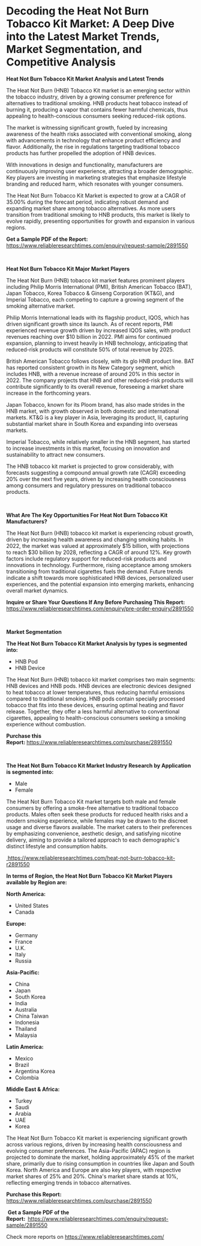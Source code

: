 <p><h1>Decoding the Heat Not Burn Tobacco Kit Market: A Deep Dive into the Latest Market Trends, Market Segmentation, and Competitive Analysis</h1></p><p><strong>Heat Not Burn Tobacco Kit Market Analysis and Latest Trends</strong></p>
<p><p>The Heat Not Burn (HNB) Tobacco Kit market is an emerging sector within the tobacco industry, driven by a growing consumer preference for alternatives to traditional smoking. HNB products heat tobacco instead of burning it, producing a vapor that contains fewer harmful chemicals, thus appealing to health-conscious consumers seeking reduced-risk options. </p><p>The market is witnessing significant growth, fueled by increasing awareness of the health risks associated with conventional smoking, along with advancements in technology that enhance product efficiency and flavor. Additionally, the rise in regulations targeting traditional tobacco products has further propelled the adoption of HNB devices. </p><p>With innovations in design and functionality, manufacturers are continuously improving user experience, attracting a broader demographic. Key players are investing in marketing strategies that emphasize lifestyle branding and reduced harm, which resonates with younger consumers.</p><p>The Heat Not Burn Tobacco Kit Market is expected to grow at a CAGR of 35.00% during the forecast period, indicating robust demand and expanding market share among tobacco alternatives. As more users transition from traditional smoking to HNB products, this market is likely to evolve rapidly, presenting opportunities for growth and expansion in various regions.</p></p>
<p><strong>Get a Sample PDF of the Report:&nbsp;</strong> <a href="https://www.reliableresearchtimes.com/enquiry/request-sample/2891550?utm_campaign=3532&utm_medium=2&utm_source=Github&utm_content=ia&utm_term=14032025&utm_id=heat-not-burn-tobacco-kit">https://www.reliableresearchtimes.com/enquiry/request-sample/2891550</a></p>
<p>&nbsp;</p>
<p><strong>Heat Not Burn Tobacco Kit Major Market Players</strong></p>
<p><p>The Heat Not Burn (HNB) tobacco kit market features prominent players including Philip Morris International (PMI), British American Tobacco (BAT), Japan Tobacco, Korea Tobacco & Ginseng Corporation (KT&G), and Imperial Tobacco, each competing to capture a growing segment of the smoking alternative market.</p><p>Philip Morris International leads with its flagship product, IQOS, which has driven significant growth since its launch. As of recent reports, PMI experienced revenue growth driven by increased IQOS sales, with product revenues reaching over $10 billion in 2022. PMI aims for continued expansion, planning to invest heavily in HNB technology, anticipating that reduced-risk products will constitute 50% of total revenue by 2025.</p><p>British American Tobacco follows closely, with its glo HNB product line. BAT has reported consistent growth in its New Category segment, which includes HNB, with a revenue increase of around 20% in this sector in 2022. The company projects that HNB and other reduced-risk products will contribute significantly to its overall revenue, foreseeing a market share increase in the forthcoming years.</p><p>Japan Tobacco, known for its Ploom brand, has also made strides in the HNB market, with growth observed in both domestic and international markets. KT&G is a key player in Asia, leveraging its product, lil, capturing substantial market share in South Korea and expanding into overseas markets.</p><p>Imperial Tobacco, while relatively smaller in the HNB segment, has started to increase investments in this market, focusing on innovation and sustainability to attract new consumers.</p><p>The HNB tobacco kit market is projected to grow considerably, with forecasts suggesting a compound annual growth rate (CAGR) exceeding 20% over the next five years, driven by increasing health consciousness among consumers and regulatory pressures on traditional tobacco products.</p></p>
<p>&nbsp;</p>
<p><strong>What Are The Key Opportunities For Heat Not Burn Tobacco Kit Manufacturers?</strong></p>
<p><p>The Heat Not Burn (HNB) tobacco kit market is experiencing robust growth, driven by increasing health awareness and changing smoking habits. In 2022, the market was valued at approximately $15 billion, with projections to reach $30 billion by 2028, reflecting a CAGR of around 12%. Key growth factors include regulatory support for reduced-risk products and innovations in technology. Furthermore, rising acceptance among smokers transitioning from traditional cigarettes fuels the demand. Future trends indicate a shift towards more sophisticated HNB devices, personalized user experiences, and the potential expansion into emerging markets, enhancing overall market dynamics.</p></p>
<p><strong>Inquire or Share Your Questions If Any Before Purchasing This Report:</strong> <a href="https://www.reliableresearchtimes.com/enquiry/pre-order-enquiry/2891550?utm_campaign=3532&utm_medium=2&utm_source=Github&utm_content=ia&utm_term=14032025&utm_id=heat-not-burn-tobacco-kit">https://www.reliableresearchtimes.com/enquiry/pre-order-enquiry/2891550</a></p>
<p>&nbsp;</p>
<p><strong>Market Segmentation</strong></p>
<p><strong>The Heat Not Burn Tobacco Kit Market Analysis by types is segmented into:</strong></p>
<p><ul><li>HNB Pod</li><li>HNB Device</li></ul></p>
<p><p>The Heat Not Burn (HNB) tobacco kit market comprises two main segments: HNB devices and HNB pods. HNB devices are electronic devices designed to heat tobacco at lower temperatures, thus reducing harmful emissions compared to traditional smoking. HNB pods contain specially processed tobacco that fits into these devices, ensuring optimal heating and flavor release. Together, they offer a less harmful alternative to conventional cigarettes, appealing to health-conscious consumers seeking a smoking experience without combustion.</p></p>
<p><strong>Purchase this Report:&nbsp;</strong><a href="https://www.reliableresearchtimes.com/purchase/2891550?utm_campaign=3532&utm_medium=2&utm_source=Github&utm_content=ia&utm_term=14032025&utm_id=heat-not-burn-tobacco-kit">https://www.reliableresearchtimes.com/purchase/2891550</a></p>
<p>&nbsp;</p>
<p><strong>The Heat Not Burn Tobacco Kit Market Industry Research by Application is segmented into:</strong></p>
<p><ul><li>Male</li><li>Female</li></ul></p>
<p><p>The Heat Not Burn Tobacco Kit market targets both male and female consumers by offering a smoke-free alternative to traditional tobacco products. Males often seek these products for reduced health risks and a modern smoking experience, while females may be drawn to the discreet usage and diverse flavors available. The market caters to their preferences by emphasizing convenience, aesthetic design, and satisfying nicotine delivery, aiming to provide a tailored approach to each demographic's distinct lifestyle and consumption habits.</p></p>
<p><a href="https://www.reliableresearchtimes.com/heat-not-burn-tobacco-kit-r2891550?utm_campaign=3532&utm_medium=2&utm_source=Github&utm_content=ia&utm_term=14032025&utm_id=heat-not-burn-tobacco-kit">&nbsp;https://www.reliableresearchtimes.com/heat-not-burn-tobacco-kit-r2891550</a></p>
<p><strong>In terms of Region, the Heat Not Burn Tobacco Kit Market Players available by Region are:</strong></p>
<p>
    <p> <strong> North America: </strong>
        <ul>
            <li>United States</li>
            <li>Canada</li>
        </ul>
        </p> 
    <p> <strong> Europe: </strong>
        <ul>
            <li>Germany</li>
            <li>France</li>
            <li>U.K.</li>
            <li>Italy</li>
            <li>Russia</li>
        </ul>
        </p> 
    <p> <strong> Asia-Pacific: </strong>
        <ul>
            <li>China</li>
            <li>Japan</li>
            <li>South Korea</li>
            <li>India</li>
            <li>Australia</li>
            <li>China Taiwan</li>
            <li>Indonesia</li>
            <li>Thailand</li>
            <li>Malaysia</li>
        </ul>
        </p> 
    <p> <strong> Latin America: </strong>
        <ul>
            <li>Mexico</li>
            <li>Brazil</li>
            <li>Argentina Korea</li>
            <li>Colombia</li>
        </ul>
        </p> 
    <p> <strong> Middle East & Africa: </strong>
        <ul>
            <li>Turkey</li>
            <li>Saudi</li>
            <li>Arabia</li>
            <li>UAE</li>
            <li>Korea</li>
        </ul>
    </p>
    </p>
<p><p>The Heat Not Burn Tobacco Kit market is experiencing significant growth across various regions, driven by increasing health consciousness and evolving consumer preferences. The Asia-Pacific (APAC) region is projected to dominate the market, holding approximately 45% of the market share, primarily due to rising consumption in countries like Japan and South Korea. North America and Europe are also key players, with respective market shares of 25% and 20%. China's market share stands at 10%, reflecting emerging trends in tobacco alternatives.</p></p>
<p><strong>Purchase this Report: </strong><a href="https://www.reliableresearchtimes.com/purchase/2891550?utm_campaign=3532&utm_medium=2&utm_source=Github&utm_content=ia&utm_term=14032025&utm_id=heat-not-burn-tobacco-kit">https://www.reliableresearchtimes.com/purchase/2891550</a></p>
<p>&nbsp;<strong>Get a Sample PDF of the Report:&nbsp;&nbsp;</strong><a href="https://www.reliableresearchtimes.com/enquiry/request-sample/2891550?utm_campaign=3532&utm_medium=2&utm_source=Github&utm_content=ia&utm_term=14032025&utm_id=heat-not-burn-tobacco-kit">https://www.reliableresearchtimes.com/enquiry/request-sample/2891550</a></p>
<p><strong></strong></p>
<p>Check more reports on <a href="https://www.reliableresearchtimes.com/?utm_campaign=3532&utm_medium=2&utm_source=Github&utm_content=ia&utm_term=14032025&utm_id=heat-not-burn-tobacco-kit">https://www.reliableresearchtimes.com/</a></p>